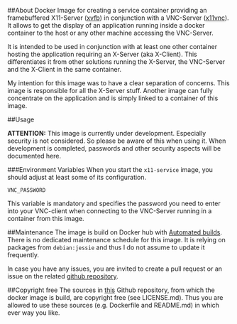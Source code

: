 ##About
Docker Image for creating a service container providing an framebuffered X11-Server ([xvfb](http://www.x.org/archive/X11R7.6/doc/man/man1/Xvfb.1.xhtml)) in conjunction with a VNC-Server ([x11vnc](http://www.karlrunge.com/x11vnc/)). It allows to get the display of an application running inside a docker container to the host or any other machine accessing the VNC-Server.

It is intended to be used in conjunction with at least one other container hosting the application requiring an X-Server (aka X-Client). This differentiates it from other solutions running the X-Server, the VNC-Server and the X-Client in the same container.

My intention for this image was to have a clear separation of concerns. This image is responsible for all the X-Server stuff. Another image can fully concentrate on the application and is simply linked to a container of this image.

##Usage

**ATTENTION:** This image is currently under development. Especially security is not considered. So please be aware of this when using it. When development is completed, passwords and other security aspects will be documented here.

###Environment Variables
When you start the `x11-service` image, you should adjust at least some of its configuration.

`VNC_PASSWORD`

This variable is mandatory and specifies the password you need to enter into your VNC-client when connecting to the VNC-Server running in a container from this image.

##Maintenance
The image is build on Docker hub with [Automated builds](http://docs.docker.com/docker-hub/builds/). There is no dedicated maintenance schedule for this image. It is relying on packages from `debian:jessie` and thus I do not assume to update it frequently.

In case you have any issues, you are invited to create a pull request or an issue on the related [github repository](https://github.com/suchja/x11-service).

##Copyright free
The sources in [this](https://github.com/suchja/x11-vnc-server.git) Github repository, from which the docker image is build, are copyright free (see LICENSE.md). Thus you are allowed to use these sources (e.g. Dockerfile and README.md) in which ever way you like.
